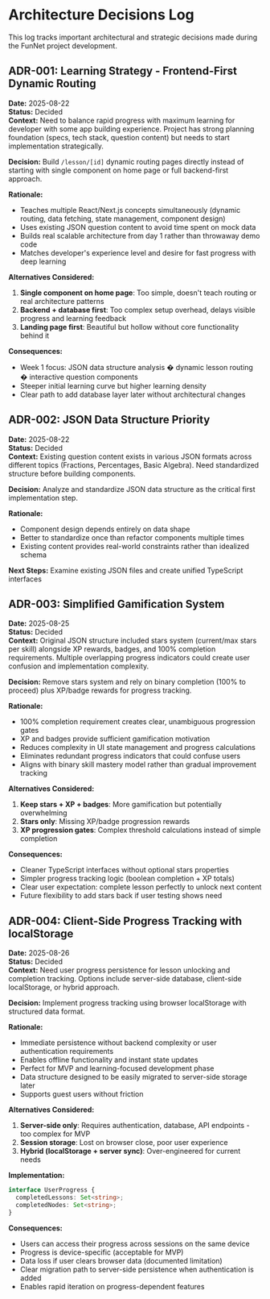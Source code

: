# Architecture Decisions Log

This log tracks important architectural and strategic decisions made during the FunNet project development.

## ADR-001: Learning Strategy - Frontend-First Dynamic Routing

**Date:** 2025-08-22  
**Status:** Decided  
**Context:** Need to balance rapid progress with maximum learning for developer with some app building experience. Project has strong planning foundation (specs, tech stack, question content) but needs to start implementation strategically.

**Decision:** Build `/lesson/[id]` dynamic routing pages directly instead of starting with single component on home page or full backend-first approach.

**Rationale:** 
- Teaches multiple React/Next.js concepts simultaneously (dynamic routing, data fetching, state management, component design)
- Uses existing JSON question content to avoid time spent on mock data
- Builds real scalable architecture from day 1 rather than throwaway demo code
- Matches developer's experience level and desire for fast progress with deep learning

**Alternatives Considered:**
1. **Single component on home page**: Too simple, doesn't teach routing or real architecture patterns
2. **Backend + database first**: Too complex setup overhead, delays visible progress and learning feedback
3. **Landing page first**: Beautiful but hollow without core functionality behind it

**Consequences:**
- Week 1 focus: JSON data structure analysis � dynamic lesson routing � interactive question components
- Steeper initial learning curve but higher learning density
- Clear path to add database layer later without architectural changes

## ADR-002: JSON Data Structure Priority

**Date:** 2025-08-22  
**Status:** Decided  
**Context:** Existing question content exists in various JSON formats across different topics (Fractions, Percentages, Basic Algebra). Need standardized structure before building components.

**Decision:** Analyze and standardize JSON data structure as the critical first implementation step.

**Rationale:** 
- Component design depends entirely on data shape
- Better to standardize once than refactor components multiple times
- Existing content provides real-world constraints rather than idealized schema

**Next Steps:** Examine existing JSON files and create unified TypeScript interfaces

## ADR-003: Simplified Gamification System

**Date:** 2025-08-25  
**Status:** Decided  
**Context:** Original JSON structure included stars system (current/max stars per skill) alongside XP rewards, badges, and 100% completion requirements. Multiple overlapping progress indicators could create user confusion and implementation complexity.

**Decision:** Remove stars system and rely on binary completion (100% to proceed) plus XP/badge rewards for progress tracking.

**Rationale:** 
- 100% completion requirement creates clear, unambiguous progression gates
- XP and badges provide sufficient gamification motivation
- Reduces complexity in UI state management and progress calculations
- Eliminates redundant progress indicators that could confuse users
- Aligns with binary skill mastery model rather than gradual improvement tracking

**Alternatives Considered:**
1. **Keep stars + XP + badges**: More gamification but potentially overwhelming
2. **Stars only**: Missing XP/badge progression rewards
3. **XP progression gates**: Complex threshold calculations instead of simple completion

**Consequences:**
- Cleaner TypeScript interfaces without optional stars properties
- Simpler progress tracking logic (boolean completion + XP totals)
- Clear user expectation: complete lesson perfectly to unlock next content
- Future flexibility to add stars back if user testing shows need

## ADR-004: Client-Side Progress Tracking with localStorage

**Date:** 2025-08-26  
**Status:** Decided  
**Context:** Need user progress persistence for lesson unlocking and completion tracking. Options include server-side database, client-side localStorage, or hybrid approach.

**Decision:** Implement progress tracking using browser localStorage with structured data format.

**Rationale:**
- Immediate persistence without backend complexity or user authentication requirements
- Enables offline functionality and instant state updates
- Perfect for MVP and learning-focused development phase
- Data structure designed to be easily migrated to server-side storage later
- Supports guest users without friction

**Alternatives Considered:**
1. **Server-side only**: Requires authentication, database, API endpoints - too complex for MVP
2. **Session storage**: Lost on browser close, poor user experience
3. **Hybrid (localStorage + server sync)**: Over-engineered for current needs

**Implementation:**
```typescript
interface UserProgress {
  completedLessons: Set<string>;
  completedNodes: Set<string>;
}
```

**Consequences:**
- Users can access their progress across sessions on the same device
- Progress is device-specific (acceptable for MVP)
- Data loss if user clears browser data (documented limitation)
- Clear migration path to server-side persistence when authentication is added
- Enables rapid iteration on progress-dependent features